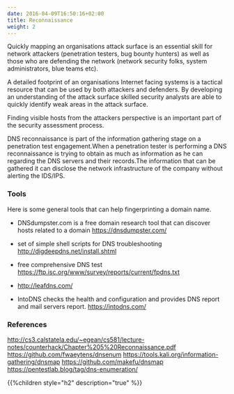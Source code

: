 ```yaml
---
date: 2016-04-09T16:50:16+02:00
title: Reconnaissance
weight: 2
---
```


Quickly mapping an organisations attack surface is an essential skill for network attackers (penetration testers, bug bounty hunters) as well as those who are defending the network (network security folks, system administrators, blue teams etc).

A detailed footprint of an organisations Internet facing systems is a tactical resource that can be used by both attackers and defenders. By developing an understanding of the attack surface skilled security analysts are able to quickly identify weak areas in the attack surface.

Finding visible hosts from the attackers perspective is an important part of the security assessment process.

DNS reconnaissance is part of the information gathering stage on a penetration test engagement.When a penetration tester is performing a DNS reconnaissance is trying to obtain as much as information as he can regarding the DNS servers and their records.The information that can be gathered it can disclose the network infrastructure of the company without alerting the IDS/IPS.

### Tools
Here is some general tools that can help fingerprinting a domain name.

* DNSdumpster.com is a free domain research tool that can discover hosts related to a domain
https://dnsdumpster.com/

* set of simple shell scripts for DNS troubleshooting
http://digdeepdns.net/install.shtml

* free comprehensive DNS test
https://ftp.isc.org/www/survey/reports/current/fpdns.txt

* http://leafdns.com/

* IntoDNS checks the health and configuration and provides DNS report and mail servers report.
https://intodns.com/

### References
http://cs3.calstatela.edu/~egean/cs581/lecture-notes/counterhack/Chapter%205%20Reconnaissance.pdf
https://github.com/fwaeytens/dnsenum
https://tools.kali.org/information-gathering/dnsmap
https://github.com/makefu/dnsmap
https://pentestlab.blog/tag/dns-enumeration/

{{%children style="h2" description="true" %}}
